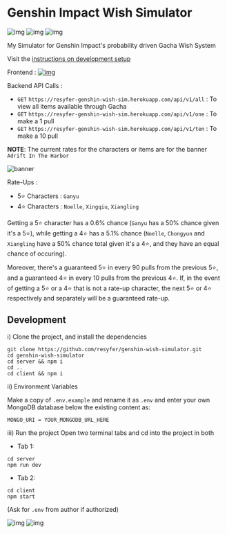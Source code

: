 # Genshin Impact Wish Simulator

![img](https://img.shields.io/github/license/resyfer/genshin-wish-simulator?color=blueviolet) ![img](https://img.shields.io/badge/Status-Work%20In%20Progress-orange) ![img](https://img.shields.io/badge/Stack-MERN-4722df)

My Simulator for Genshin Impact's probability driven Gacha Wish System

Visit the [instructions on development setup](#development)

Frontend : [![img](https://img.shields.io/badge/Status-Work%20In%20Progress-orange)](https://genshin-wish-simulator.vercel.app/)

Backend API Calls :
- `GET` `https://resyfer-genshin-wish-sim.herokuapp.com/api/v1/all` : To view all items available through Gacha
- `GET` `https://resyfer-genshin-wish-sim.herokuapp.com/api/v1/one` : To make a 1 pull
- `GET` `https://resyfer-genshin-wish-sim.herokuapp.com/api/v1/ten` : To make a 10 pull


**NOTE**: The current rates for the characters or items are for the banner `Adrift In The Harbor`

![banner](https://thumbor.forbes.com/thumbor/960x0/https%3A%2F%2Fspecials-images.forbesimg.com%2Fimageserve%2F5ffb27a5258e6bccfc4b158a%2FGanyu%2F960x0.jpg%3Ffit%3Dscale)

Rate-Ups :
- 5⭐ Characters : `Ganyu`
- 4⭐ Characters : `Noelle`, `Xingqiu`, `Xiangling`

Getting a 5⭐ character has a 0.6% chance (`Ganyu` has a 50% chance given it's a 5⭐), while getting a 4⭐ has a 5.1% chance (`Noelle`, `Chongyun` and `Xiangling` have a 50% chance total given it's a 4⭐, and they have an equal chance of occuring).

Moreover, there's a guaranteed 5⭐ in every 90 pulls from the previous 5⭐, and a guaranteed 4⭐ in every 10 pulls from the previous 4⭐. If, in the event of getting a 5⭐ or a 4⭐ that is not a rate-up character, the next 5⭐ or 4⭐ respectively and separately will be a guaranteed rate-up.

## Development

i) Clone the project, and install the dependencies
```
git clone https://github.com/resyfer/genshin-wish-simulator.git
cd genshin-wish-simulator
cd server && npm i
cd ..
cd client && npm i
```

ii) Environment Variables

Make a copy of `.env.example` and rename it as `.env` and enter your own MongoDB database below the existing content as:
```
MONGO_URI = YOUR_MONGODB_URL_HERE
```

iii) Run the project
Open two terminal tabs and cd into the project in both

- Tab 1:
```
cd server
npm run dev
```

- Tab 2:
```
cd client
npm start
```

(Ask for `.env` from author if authorized)

![img](https://img.shields.io/tokei/lines/github/resyfer/genshin-wish-simulator) ![img](https://img.shields.io/github/repo-size/resyfer/genshin-wish-simulator)
